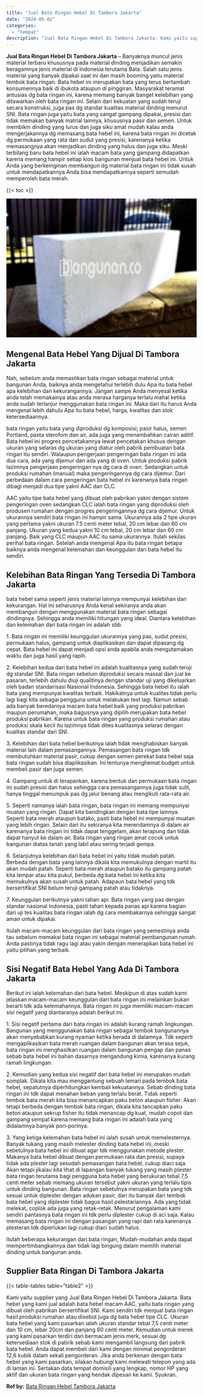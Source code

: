 ```yaml
---
title: "Jual Bata Ringan Hebel Di Tambora Jakarta"
date: "2024-05-02"
categories: 
  - "tempat"
description: "Jual Bata Ringan Hebel Di Tambora Jakarta. Kami yaitu supplier yang Jual Bata Ringan Hebel Di Tambora Jakarta. Bata hebel yang kami jual adalah bata hebel ma..."
---
```


**Jual Bata Ringan Hebel Di Tambora Jakarta** – Banyaknya muncul jenis material terbaru khususnya pada material dinding menjadikan semakin beragamnya jenis material di Indonesia terutama Bata. Salah satu jenis material yang banyak dipakai saat ini dan masih booming yaitu material tembok bata ringan. Bata hebel ini merupakan bata yang terus bertambah konsumennya baik di ibukota ataupun di pinggiran. Masyarakat teramat antusias dg bata ringan ini, karena memang banyak banget kelebihan yang ditawarkan oleh bata ringan ini. Selain dari kekuatan yang sudah teruji secara konstruksi, juga pas dg standar kualitas material dinding menurut SNI. Bata ringan juga yaitu bata yang sangat gampang dipakai, presisi dan tidak memakan banyak matrial lainnya, khususnya pasir dan semen. Untuk membikin dinding yang lurus dan juga siku amat mudah kalau anda mengerjakannya dg memasang bata hebel ini, karena bata ringan ini dicetak dg permukaan yang rata dan sudut yang presisi, karenanya ketika memasangnya akan menjadikan dinding yang halus dan juga siku. Meski terbilang baru bata hebel ini ialah macam bata yang gampang didapatkan karena memang hampir setiap kios bangunan menjual bata hebel ini. Untuk Anda yang berkeinginan membangun dg material bata ringan ini tidak susah untuk mendapatkannya Anda bisa mendapatkannya seperti semudah memperoleh bata merah.

{{< toc >}}

![Jual Bata Ringan Hebel Di Tambora Jakarta](/images/jual-hebel-murah-09.png)

## Mengenal Bata Hebel Yang Dijual Di Tambora Jakarta

Nah, sebelum anda memastikan bata ringan sebagai material untuk bangunan Anda, baiknya anda mengetahui terlebih dulu Apa itu bata hebel apa kelebihan dan kekurangannya. Jangan sampe Anda menyesal ketika anda telah memakainya atau anda merasa harganya terlalu mahal ketika anda sudah terlanjur menggunakan bata ringan ini. Maka dari itu harus Anda mengenal lebih dahulu Apa itu bata hebel, harga, kwalitas dan stok ketersediaannya.

bata ringan yaitu bata yang diproduksi dg komposisi; pasir halus, semen Portland, pasta sterofom dan air, ada juga yang menambahkan cairan aditif. Bata hebel ini progres pencetakannya lewat pencetakan khusus dengan ukuran yang selaras dg ukuran yang diatur oleh pabrik pembuatan bata ringan itu sendiri. Walaupun pengerjaan pengeringan bata ringan ini ada dua cara, ada yang dijemur dan ada yang di oven. Untuk produksi pabrik lazimnya pengerjaan pengeringan nya dg cara di oven. Sedangkan untuk produksi rumahan (manual) maka pengeringannya dg cara dijemur. Dari perbedaan dalam cara pengeringan bata hebel ini karenanya bata ringan dibagi menjadi dua tipe yakni AAC dan CLC.

AAC yaitu tipe bata hebel yang dibuat oleh pabrikan yakni dengan sistem pengeringan oven sedangkan CLC ialah bata ringan yang diproduksi oleh produsen rumahan dengan progres pengeringannya dg cara dijemur. Untuk ukurannya sendiri bata ringan ini hampir sama. Ukurannya ada 2 tipe ukuran yang pertama yakni ukuran 7.5 centi meter tebal, 20 cm lebar dan 60 cm panjang. Ukuran yang kedua yakni 10 cm tebal, 20 cm lebar dan 60 cm panjang. Baik yang CLC maupun AAC itu sama ukurannya. Itulah sekilas perihal bata ringan. Setelah anda mengenal Apa itu bata ringan betapa baiknya anda mengenal kelemahan dan keunggulan dari bata hebel itu sendiri.

## Kelebihan Bata Ringan Yang Tersedia Di Tambora Jakarta

bata hebel sama seperti jenis material lainnya mempunyai kelebihan dan kekurangan. Hal ini seharusnya Anda kenal sekiranya anda akan membangun dengan menggunakan material bata ringan sebagai dindingnya. Sehingga anda memiliki hitungan yang ideal. Diantara kelebihan dan kelemahan dari bata ringan ini adalah sbb.

1\. Bata ringan ini memiliki keunggulan ukurannya yang pas, sudut presisi, permukaan halus, gampang untuk diaplikasikan dan dapat dipasang dg cepat. Bata hebel ini dapat menjadi opsi anda apabila anda mengutamakan waktu dan juga hasil yang rapih.

2\. Kelebihan kedua dari bata hebel ini adalah kualitasnya yang sudah teruji dg standar SNI. Bata ringan sebelum diproduksi secara massal dan jual ke pasaran, terlebih dahulu diuji qualitinya dengan standar uji yang dikeluarkan oleh badan standarisasi Nasional Indonesia. Sehingga bata hebel itu ialah bata yang mempunyai kwalitas terbaik. Hakikatnya untuk kualitas tidak perlu lagi bagi kita sebagai pengguna untuk melakukan test lagi. Namun sebab ada banyak beredarnya macam bata hebel baik yang produksi pabrikan maupun perumahan, maka bagusnya yang dipilih merupakan bata hebel produksi pabrikan. Karena untuk bata ringan yang produksi rumahan atau produksi skala kecil itu lazimnya tidak dites kualitasnya selaras dengan kualitas standar dari SNI.

3\. Kelebihan dari bata hebel berikutnya ialah tidak menghabiskan banyak material lain dalam pemasangannya. Pemasangan bata ringan tdk membutuhkan material pasir, cukup dengan semen perekat bata hebel saja bata ringan sudah bisa diaplikasikan. Ini tentunya menghemat budget untuk membeli pasir dan juga semen.

4\. Gampang untuk di terapankan, karena bentuk dan permukaan bata ringan ini sudah presisi dan halus sehingga cara pemasangannya juga tidak sulit, hanya tinggal menumpuk pas dg jalur benang atau mengikuti rata-rata air.

5\. Seperti namanya ialah bata ringan, bata ringan ini memang mempunyai muatan yang ringan. Dapat kita bandingkan dengan bata tipe lainnya. Seperti bata merah ataupun batako, pasti bata hebel ini mempunyai muatan yang lebih ringan. Selain dari itu sekiranya kita merendamnya di dalam air karenanya bata ringan ini tidak dapat tenggelam, akan terapung dan tidak dapat hanyut ke dalam air. Bata ringan yang ringan amat cocok untuk bangunan diatas tanah yang labil atau sering terjadi gempa.

6\. Selanjutnya kelebihan dari bata hebel ini yaitu tidak mudah patah. Berbeda dengan bata yang lainnya dikala kita memukulnya dengan martil itu akan mudah patah. Seperti bata merah ataupun batako itu gampang patah kita lempar atau kita pukul, berbeda dg bata hebel ini ketika kita memukulnya akan susah untuk patah. Adapaun bata hebel yang tdk bersertifikat SNI belum teruji gampang patah atau tidaknya.

7\. Keunggulan berikutnya yakni tahan api. Bata ringan yang pas dengan standar nasional Indonesia, pasti tahan kepada panas api karena bagian dari uji tes kualitas bata ringan ialah dg cara membakarnya sehingga sangat aman untuk dipakai.

Itulah macam-macam keunggulan dari bata ringan yang semestinya anda tau sebelum memakai bata ringan ini sebagai material pembangunan rumah. Anda pastinya tidak ragu lagi atau yakin dengan menerapkan bata hebel ini yaitu pilihan yang terbaik.

## Sisi Negatif Bata Hebel Yang Ada Di Tambora Jakarta

Berikut ini ialah kelemahan dari bata hebel. Meskipun di atas sudah kami jelaskan macam-macam keunggulan dari bata ringan ini melainkan bukan berarti tdk ada kelemahannya. Bata ringan ini juga memiliki macam-macam sisi negatif yang diantaranya adalah berikut ini.

1\. Sisi negatif pertama dari bata ringan ini adalah kurang ramah lingkungan. Bangunan yang menggunakan bata ringan sebagai tembok bangunannya akan menyebabkan kurang nyaman ketika berada di dalamnya. Tdk seperti mengaplikasikan bata merah ruangan dalam bangunan akan terasa sejuk, bata ringan ini menghasilkan ruangan dalam bangunan pengap dan panas sebab bata hebel ini bahan dasarnya mengandung kimia, karenanya kurang ramah lingkungan.

2\. Kemudian yang kedua sisi negatif dari bata hebel ini merupakan mudah somplak. Dikala kita mau menggantung sebuah lemari pada tembok bata hebel, sepatutnya diperhitungkan kembali kekuatannya. Sebab dinding bata ringan ini tdk dapat menahan beban yang terlalu berat. Tidak seperti tembok bata merah kita bisa menancapkan paku beton ataupun fisher. Akan tetapi berbeda dengan tembok bata ringan, dikala kita tancapkan paku beton ataupun sekrup fisher itu tidak menancap dg kuat, mudah copot dan gampang sempal karena memang bata ringan ini adalah bata yang didalamnya banyak pori-porinya.

3\. Yang ketiga kelemahan bata hebel ini ialah susah untuk memelesternya. Banyak tukang yang masih melester dinding bata hebel ini, meski sebetulnya bata hebel ini dibuat agar tdk menggunakan metode plester. Makanya bata hebel dibuat dengan permukaan rata dan presisi, supaya tidak ada plester lagi sesudah pemasangan bata hebel, cukup diaci saja. Akan tetapi jikalau kita lihat di lapangan banyak tukang yang masih plester bata ringan terutama bagi pengguna bata hebel yang berukuran tebal 7,5 centi meter sebab memang ukuran tersebut yakni ukuran yang terlalu tipis untuk dinding bangunan. Bata ringan sebetulnya merupakan bata yang tdk sesuai untuk diplester dengan adukan pasir, dari itu banyak dari tembok bata hebel yang diplester tidak bagus hasil pelestariannya. Ada yang tidak melekat, coplok ada juga yang retak-retak. Menurut pengalaman kami sendiri pantasnya bata ringan ini tdk perlu diplester cukup di aci saja. Kalau memasang bata ringan ini dengan pasangan yang rapi dan rata karenanya plesteran tdk diperlukan lagi cukup diaci sudah halus.

Itulah beberapa kekurangan dari bata ringan, Mudah-mudahan anda dapat mempertimbangkannya dan tidak lagi bingung dalam memilih material dinding untuk bangunan anda.

## Supplier Bata Ringan Di Tambora Jakarta

{{< table-tables table="table2" >}}

Kami yaitu supplier yang Jual Bata Ringan Hebel Di Tambora Jakarta. Bata hebel yang kami jual adalah bata hebel macam AAC, yaitu bata ringan yang dibuat oleh pabrikan bersertifikat SNI. Kami sendiri tdk menjual bata ringan hasil produksi rumahan atau disebut juga dg bata hebel tipe CLC. Ukuran bata hebel yang kami pasarkan ialah ukuran standar tebal 7,5 centi meter dan 10 cm, lebar 20cm dan panjang 60 centi meter. Kemudian untuk merek yang kami pasarkan terdiri dari bermacam jenis merk, sesuai dg ketersediaan stok di pabrik sebab kami mengambil langsung dari pabrik bata hebel. Anda dapat membeli dari kami dengan minimal pengorderan 12,6 kubik dalam sekali pengorderan. Jika anda berkenan dengan bata hebel yang kami pasarkan, silakan hubungi kami melewati telepon yang ada di laman ini. Sertakan data tempat domisili yang lengkap, nomor HP yang aktif dan ukuran bata ringan yang hendak dipesan ke kami. Syukran.

**Ref by:** [Bata Ringan Hebel Tambora Jakarta](https://id.wikipedia.org/wiki/Bata)
